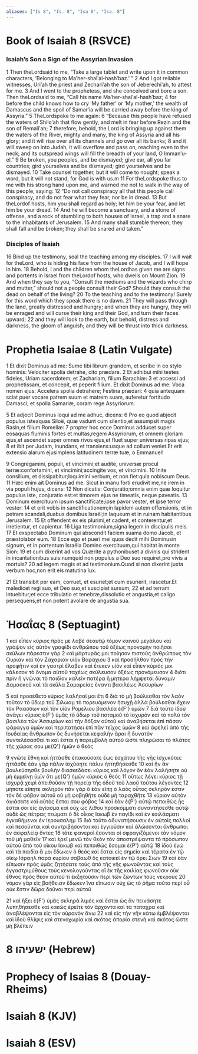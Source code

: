 ```yaml
---
aliases: ["Is 8", "Is. 8", "Isa 8", "Isa. 8"]
---
```



# Book of Isaiah 8 (RSVCE)

### Isaiah’s Son a Sign of the Assyrian Invasion
1 Then theLordsaid to me, “Take a large tablet and write upon it in common characters, ‘Belonging to Maʹher-shalʹal-hashʹbaz.’ ”
2 And I got reliable witnesses, Uriʹah the priest and Zechariʹah the son of Jeberechiʹah, to attest for me.
3 And I went to the prophetess, and she conceived and bore a son. Then theLordsaid to me, “Call his name Maʹher-shalʹal-hashʹbaz;
4 for before the child knows how to cry ‘My father’ or ‘My mother,’ the wealth of Damascus and the spoil of Samarʹia will be carried away before the king of Assyria.”
5 TheLordspoke to me again:
6 “Because this people have refused the waters of Shiloʹah that flow gently, and melt in fear before Rezin and the son of Remaliʹah;
7 therefore, behold, the Lord is bringing up against them the waters of the River, mighty and many, the king of Assyria and all his glory; and it will rise over all its channels and go over all its banks;
8 and it will sweep on into Judah, it will overflow and pass on, reaching even to the neck; and its outspread wings will fill the breadth of your land, O Immanʹu-el.”
9 Be broken, you peoples, and be dismayed; give ear, all you far countries; gird yourselves and be dismayed; gird yourselves and be dismayed.
10 Take counsel together, but it will come to nought; speak a word, but it will not stand, for God is with us.m
11 For theLordspoke thus to me with his strong hand upon me, and warned me not to walk in the way of this people, saying:
12 “Do not call conspiracy all that this people call conspiracy, and do not fear what they fear, nor be in dread.
13 But theLordof hosts, him you shall regard as holy; let him be your fear, and let him be your dread.
14 And he will become a sanctuary, and a stone of offense, and a rock of stumbling to both houses of Israel, a trap and a snare to the inhabitants of Jerusalem.
15 And many shall stumble thereon; they shall fall and be broken; they shall be snared and taken.”
### Disciples of Isaiah
16 Bind up the testimony, seal the teaching among my disciples.
17 I will wait for theLord, who is hiding his face from the house of Jacob, and I will hope in him.
18 Behold, I and the children whom theLordhas given me are signs and portents in Israel from theLordof hosts, who dwells on Mount Zion.
19 And when they say to you, “Consult the mediums and the wizards who chirp and mutter,” should not a people consult their God? Should they consult the dead on behalf of the living?
20 To the teaching and to the testimony! Surely for this word which they speak there is no dawn.
21 They will pass through the land, greatly distressed and hungry; and when they are hungry, they will be enraged and will curse their king and their God, and turn their faces upward;
22 and they will look to the earth, but behold, distress and darkness, the gloom of anguish; and they will be thrust into thick darkness.


# Prophetia Isaiae 8 (Latin Vulgate)

1 Et dixit Dominus ad me: Sume tibi librum grandem, et scribe in eo stylo hominis: Velociter spolia detrahe, cito prædare.
2 Et adhibui mihi testes fideles, Uriam sacerdotem, et Zachariam, filium Barachiæ:
3 et accessi ad prophetissam, et concepit, et peperit filium. Et dixit Dominus ad me: Voca nomen ejus: Accelera spolia detrahere; Festina prædari:
4 quia antequam sciat puer vocare patrem suum et matrem suam, auferetur fortitudo Damasci, et spolia Samariæ, coram rege Assyriorum.

5 Et adjecit Dominus loqui ad me adhuc, dicens:
6 Pro eo quod abjecit populus isteaquas Siloë, quæ vadunt cum silentio,et assumpsit magis Rasin,et filium Romeliæ:
7 propter hoc ecce Dominus adducet super eosaquas fluminis fortes et multas,regem Assyriorum, et omnem gloriam ejus,et ascendet super omnes rivos ejus,et fluet super universas ripas ejus;
8 et ibit per Judam, inundans, et transiens:usque ad collum veniet.Et erit extensio alarum ejusimplens latitudinem terræ tuæ, o Emmanuel!

9 Congregamini, populi, et vincimini;et audite, universæ procul terræ:confortamini, et vincimini;accingite vos, et vincimini.
10 Inite consilium, et dissipabitur;loquimini verbum, et non fiet:quia nobiscum Deus.
11 Hæc enim ait Dominus ad me: Sicut in manu forti erudivit me,ne irem in via populi hujus, dicens:
12 Non dicatis: Conjuratio;omnia enim quæ loquitur populus iste, conjuratio est:et timorem ejus ne timeatis, neque paveatis.
13 Dominum exercituum ipsum sanctificate;ipse pavor vester, et ipse terror vester:
14 et erit vobis in sanctificationem;in lapidem autem offensionis, et in petram scandali,duabus domibus Israël;in laqueum et in ruinam habitantibus Jerusalem.
15 Et offendent ex eis plurimi,et cadent, et conterentur,et irretientur, et capientur.
16 Liga testimonium,signa legem in discipulis meis.
17 Et exspectabo Dominum qui abscondit faciem suama domo Jacob, et præstolabor eum.
18 Ecce ego et pueri mei quos dedit mihi Dominusin signum, et in portentum Israëla Domino exercituum,qui habitat in monte Sion:
19 et cum dixerint ad vos:Quærite a pythonibuset a divinis qui strident in incantationibus suis:numquid non populus a Deo suo requiret,pro vivis a mortuis?
20 ad legem magis et ad testimonium.Quod si non dixerint juxta verbum hoc,non erit eis matutina lux.

21 Et transibit per eam, corruet, et esuriet;et cum esurierit, irascetur.Et maledicet regi suo, et Deo suo,et suscipiet sursum,
22 et ad terram intuebitur;et ecce tribulatio et tenebræ,dissolutio et angustia,et caligo persequens,et non poterit avolare de angustia sua.


# Ἠσαΐας 8 (Septuagint)

1 καὶ εἶπεν κύριος πρός με λαβὲ σεαυτῷ τόμον καινοῦ μεγάλου καὶ γράψον εἰς αὐτὸν γραφίδι ἀνθρώπου τοῦ ὀξέως προνομὴν ποιῆσαι σκύλων πάρεστιν γάρ
2 καὶ μάρτυράς μοι ποίησον πιστοὺς ἀνθρώπους τὸν Ουριαν καὶ τὸν Ζαχαριαν υἱὸν Βαραχιου
3 καὶ προσῆλθον πρὸς τὴν προφῆτιν καὶ ἐν γαστρὶ ἔλαβεν καὶ ἔτεκεν υἱόν καὶ εἶπεν κύριός μοι κάλεσον τὸ ὄνομα αὐτοῦ ταχέως σκύλευσον ὀξέως προνόμευσον
4 διότι πρὶν ἢ γνῶναι τὸ παιδίον καλεῖν πατέρα ἢ μητέρα λήμψεται δύναμιν Δαμασκοῦ καὶ τὰ σκῦλα Σαμαρείας ἔναντι βασιλέως Ἀσσυρίων

5 καὶ προσέθετο κύριος λαλῆσαί μοι ἔτι
6 διὰ τὸ μὴ βούλεσθαι τὸν λαὸν τοῦτον τὸ ὕδωρ τοῦ Σιλωαμ τὸ πορευόμενον ἡσυχῇ ἀλλὰ βούλεσθαι ἔχειν τὸν Ραασσων καὶ τὸν υἱὸν Ρομελιου βασιλέα ἐ{F'} ὑμῶν
7 διὰ τοῦτο ἰδοὺ ἀνάγει κύριος ἐ{F'} ὑμᾶς τὸ ὕδωρ τοῦ ποταμοῦ τὸ ἰσχυρὸν καὶ τὸ πολύ τὸν βασιλέα τῶν Ἀσσυρίων καὶ τὴν δόξαν αὐτοῦ καὶ ἀναβήσεται ἐπὶ πᾶσαν φάραγγα ὑμῶν καὶ περιπατήσει ἐπὶ πᾶν τεῖχος ὑμῶν
8 καὶ ἀφελεῖ ἀπὸ τῆς Ιουδαίας ἄνθρωπον ὃς δυνήσεται κεφαλὴν ἆραι ἢ δυνατὸν συντελέσασθαί τι καὶ ἔσται ἡ παρεμβολὴ αὐτοῦ ὥστε πληρῶσαι τὸ πλάτος τῆς χώρας σου με{Q'} ἡμῶν ὁ θεός

9 γνῶτε ἔθνη καὶ ἡττᾶσθε ἐπακούσατε ἕως ἐσχάτου τῆς γῆς ἰσχυκότες ἡττᾶσθε ἐὰν γὰρ πάλιν ἰσχύσητε πάλιν ἡττηθήσεσθε
10 καὶ ἣν ἂν βουλεύσησθε βουλήν διασκεδάσει κύριος καὶ λόγον ὃν ἐὰν λαλήσητε οὐ μὴ ἐμμείνῃ ὑμῖν ὅτι με{Q'} ἡμῶν κύριος ὁ θεός
11 οὕτως λέγει κύριος τῇ ἰσχυρᾷ χειρὶ ἀπειθοῦσιν τῇ πορείᾳ τῆς ὁδοῦ τοῦ λαοῦ τούτου λέγοντες
12 μήποτε εἴπητε σκληρόν πᾶν γάρ ὃ ἐὰν εἴπῃ ὁ λαὸς οὗτος σκληρόν ἐστιν τὸν δὲ φόβον αὐτοῦ οὐ μὴ φοβηθῆτε οὐδὲ μὴ ταραχθῆτε
13 κύριον αὐτὸν ἁγιάσατε καὶ αὐτὸς ἔσται σου φόβος
14 καὶ ἐὰν ἐ{P'} αὐτῷ πεποιθὼς ᾖς ἔσται σοι εἰς ἁγίασμα καὶ οὐχ ὡς λίθου προσκόμματι συναντήσεσθε αὐτῷ οὐδὲ ὡς πέτρας πτώματι ὁ δὲ οἶκος Ιακωβ ἐν παγίδι καὶ ἐν κοιλάσματι ἐγκαθήμενοι ἐν Ιερουσαλημ
15 διὰ τοῦτο ἀδυνατήσουσιν ἐν αὐτοῖς πολλοὶ καὶ πεσοῦνται καὶ συντριβήσονται καὶ ἐγγιοῦσιν καὶ ἁλώσονται ἄνθρωποι ἐν ἀσφαλείᾳ ὄντες
16 τότε φανεροὶ ἔσονται οἱ σφραγιζόμενοι τὸν νόμον τοῦ μὴ μαθεῖν
17 καὶ ἐρεῖ μενῶ τὸν θεὸν τὸν ἀποστρέψαντα τὸ πρόσωπον αὐτοῦ ἀπὸ τοῦ οἴκου Ιακωβ καὶ πεποιθὼς ἔσομαι ἐ{P'} αὐτῷ
18 ἰδοὺ ἐγὼ καὶ τὰ παιδία ἅ μοι ἔδωκεν ὁ θεός καὶ ἔσται εἰς σημεῖα καὶ τέρατα ἐν τῷ οἴκῳ Ισραηλ παρὰ κυρίου σαβαωθ ὃς κατοικεῖ ἐν τῷ ὄρει Σιων
19 καὶ ἐὰν εἴπωσιν πρὸς ὑμᾶς ζητήσατε τοὺς ἀπὸ τῆς γῆς φωνοῦντας καὶ τοὺς ἐγγαστριμύθους τοὺς κενολογοῦντας οἳ ἐκ τῆς κοιλίας φωνοῦσιν οὐκ ἔθνος πρὸς θεὸν αὐτοῦ τί ἐκζητοῦσιν περὶ τῶν ζώντων τοὺς νεκρούς
20 νόμον γὰρ εἰς βοήθειαν ἔδωκεν ἵνα εἴπωσιν οὐχ ὡς τὸ ῥῆμα τοῦτο περὶ οὗ οὐκ ἔστιν δῶρα δοῦναι περὶ αὐτοῦ

21 καὶ ἥξει ἐ{F'} ὑμᾶς σκληρὰ λιμός καὶ ἔσται ὡς ἂν πεινάσητε λυπηθήσεσθε καὶ κακῶς ἐρεῖτε τὸν ἄρχοντα καὶ τὰ παταχρα καὶ ἀναβλέψονται εἰς τὸν οὐρανὸν ἄνω
22 καὶ εἰς τὴν γῆν κάτω ἐμβλέψονται καὶ ἰδοὺ θλῖψις καὶ στενοχωρία καὶ σκότος ἀπορία στενὴ καὶ σκότος ὥστε μὴ βλέπειν


# 8 ישעיהו (Hebrew)


# Prophecy of Isaias 8 (Douay-Rheims)


# Isaiah 8 (KJV)


# Isaiah 8 (ESV)

